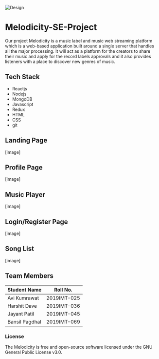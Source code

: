 
![Design](https://user-images.githubusercontent.com/56076028/141937031-e7329cb4-6696-4559-8363-bffa026a3ee1.png)


# Melodicity-SE-Project
Our project Melodicity is a music label and music web streaming platform which is a web-based application built around a single server that handles all the major processing. It will act as a platform for the creators to share their music and apply for the record labels approvals and it also provides listeners with a place to discover new genres of music. 

## Tech Stack
* Reactjs
* Nodejs
* MongoDB
* Javascript
* Redux
* HTML
* CSS
* git

## Landing Page
[image]

## Profile Page
[image]

## Music Player
[image]

## Login/Register Page
[image]

## Song List
[image]

## Team Members

Student Name | Roll No.
---|---
Avi Kumrawat | 2019IMT-025
Harshit Dave | 2019IMT-036
Jayant Patil | 2019IMT-045
Bansil Pagdhal | 2019IMT-069

### License

The Melodicity is free and open-source software licensed under the GNU General Public License v3.0.

